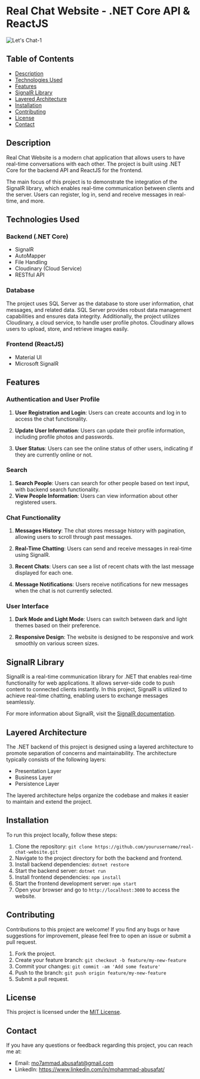 # Real Chat Website - .NET Core API & ReactJS

![Let's Chat-1](https://github.com/Mo7ammadAbuSafat/ChatSystem-FullStack/assets/103439731/208a5010-0d6a-4e93-8172-117c75878a73)


## Table of Contents

- [Description](#description)
- [Technologies Used](#technologies-used)
- [Features](#features)
- [SignalR Library](#signalr-library)
- [Layered Architecture](#layered-architecture)
- [Installation](#installation)
- [Contributing](#contributing)
- [License](#license)
- [Contact](#contact)

## Description

Real Chat Website is a modern chat application that allows users to have real-time conversations with each other. The project is built using .NET Core for the backend API and ReactJS for the frontend.

The main focus of this project is to demonstrate the integration of the SignalR library, which enables real-time communication between clients and the server. Users can register, log in, send and receive messages in real-time, and more.

## Technologies Used

### Backend (.NET Core)

- SignalR
- AutoMapper
- File Handling
- Cloudinary (Cloud Service)
- RESTful API

### Database

The project uses SQL Server as the database to store user information, chat messages, and related data. SQL Server provides robust data management capabilities and ensures data integrity.
Additionally, the project utilizes Cloudinary, a cloud service, to handle user profile photos. Cloudinary allows users to upload, store, and retrieve images easily.

### Frontend (ReactJS)

- Material UI
- Microsoft SignalR

## Features



### Authentication and User Profile

1. **User Registration and Login**: Users can create accounts and log in to access the chat functionality.

2. **Update User Information**: Users can update their profile information, including profile photos and passwords.

3. **User Status**: Users can see the online status of other users, indicating if they are currently online or not.

### Search
1. **Search People**: Users can search for other people based on text input, with backend search functionality.
2. **View People Information**: Users can view information about other registered users.

### Chat Functionality

1. **Messages History**: The chat stores message history with pagination, allowing users to scroll through past messages.

2. **Real-Time Chatting**: Users can send and receive messages in real-time using SignalR.
3. **Recent Chats**: Users can see a list of recent chats with the last message displayed for each one.

4. **Message Notifications**: Users receive notifications for new messages when the chat is not currently selected.

### User Interface

1. **Dark Mode and Light Mode**: Users can switch between dark and light themes based on their preference.

2. **Responsive Design**: The website is designed to be responsive and work smoothly on various screen sizes.






## SignalR Library

SignalR is a real-time communication library for .NET that enables real-time functionality for web applications. It allows server-side code to push content to connected clients instantly. In this project, SignalR is utilized to achieve real-time chatting, enabling users to exchange messages seamlessly.

For more information about SignalR, visit the [SignalR documentation](https://docs.microsoft.com/en-us/aspnet/core/signalr/introduction).

## Layered Architecture

The .NET backend of this project is designed using a layered architecture to promote separation of concerns and maintainability. The architecture typically consists of the following layers:

- Presentation Layer
- Business Layer
- Persistence Layer

The layered architecture helps organize the codebase and makes it easier to maintain and extend the project.

## Installation

To run this project locally, follow these steps:

1. Clone the repository: `git clone https://github.com/yourusername/real-chat-website.git`
2. Navigate to the project directory for both the backend and frontend.
3. Install backend dependencies: `dotnet restore`
4. Start the backend server: `dotnet run`
5. Install frontend dependencies: `npm install`
6. Start the frontend development server: `npm start`
7. Open your browser and go to `http://localhost:3000` to access the website.


## Contributing

Contributions to this project are welcome! If you find any bugs or have suggestions for improvement, please feel free to open an issue or submit a pull request.

1. Fork the project.
2. Create your feature branch: `git checkout -b feature/my-new-feature`
3. Commit your changes: `git commit -am 'Add some feature'`
4. Push to the branch: `git push origin feature/my-new-feature`
5. Submit a pull request.

## License

This project is licensed under the [MIT License](LICENSE).


## Contact

If you have any questions or feedback regarding this project, you can reach me at:
- Email: mo7ammad.abusafat@gmail.com
- LinkedIn: https://www.linkedin.com/in/mohammad-abusafat/
